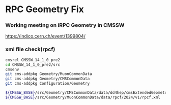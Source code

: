# RPC Geometry Fix

### Working meeting on iRPC Geometry in CMSSW
https://indico.cern.ch/event/1399804/

### xml file check(rpcf)
```sh
cmsrel CMSSW_14_1_0_pre2
cd CMSSW_14_1_0_pre2/src
cmsenv
git cms-addpkg Geometry/MuonCommonData
git cms-addpkg Geometry/CMSCommonData
git cms-addpkg Configuration/Geometry

${CMSSW_BASE}/src/Geometry/CMSCommonData/data/dd4hep/cmsExtendedGeometry2024.xml
${CMSSW_BASE}/src/Geometry/MuonCommonData/data/rpcf/2024/v1/rpcf.xml
```


